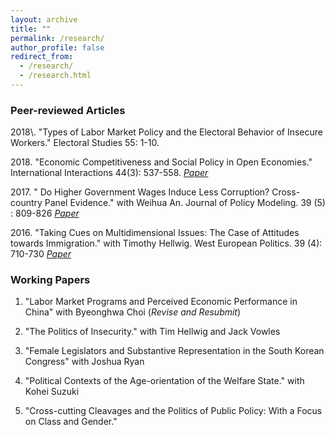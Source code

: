 ```yaml
---
layout: archive
title: ""
permalink: /research/
author_profile: false
redirect_from: 
  - /research/
  - /research.html
---
```


### Peer-reviewed Articles


<dl>
2018\. "Types of Labor Market Policy and the Electoral Behavior of Insecure Workers." Electoral Studies 55: 1-10.<a href="https://www.sciencedirect.com/science/article/pii/S0261379418300519"><i class="fa fa-file-text-o"></i></a>
</dl>

2018\. "Economic Competitiveness and Social Policy in Open Economies." International Interactions 44(3): 537-558. [*Paper*](https://www.tandfonline.com/doi/abs/10.1080/03050629.2018.1382489?journalCode=gini20)

2017\. " Do Higher Government Wages Induce Less Corruption? Cross-country Panel Evidence." with Weihua An. Journal of Policy Modeling. 39 (5) : 809-826 [*Paper*](https://www.sciencedirect.com/science/article/pii/S0161893817300194)

2016\. "Taking Cues on Multidimensional Issues: The Case of Attitudes towards Immigration." with Timothy Hellwig. West European Politics. 39 (4): 710-730 [*Paper*](https://www.tandfonline.com/doi/abs/10.1080/01402382.2015.1136491)


### Working Papers


1. "Labor Market Programs and Perceived Economic Performance in China" with Byeonghwa Choi (*Revise and Resubmit*) 

2. "The Politics of Insecurity." with Tim Hellwig and Jack Vowles

3. "Female Legislators and Substantive Representation in the South Korean Congress" with Joshua Ryan

4. "Political Contexts of the Age-orientation of the Welfare State." with Kohei Suzuki

5. "Cross-cutting Cleavages and the Politics of Public Policy: With a Focus on Class and Gender." 
